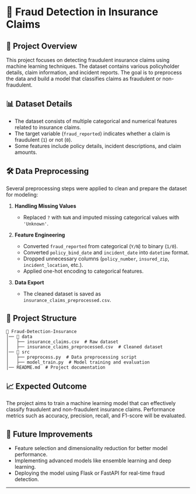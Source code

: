 # 🚀 Fraud Detection in Insurance Claims  

## 📌 Project Overview  
This project focuses on detecting fraudulent insurance claims using machine learning techniques. The dataset contains various policyholder details, claim information, and incident reports. The goal is to preprocess the data and build a model that classifies claims as fraudulent or non-fraudulent.  

## 📊 Dataset Details  
- The dataset consists of multiple categorical and numerical features related to insurance claims.  
- The target variable (`fraud_reported`) indicates whether a claim is fraudulent (`1`) or not (`0`).  
- Some features include policy details, incident descriptions, and claim amounts.  

## 🛠️ Data Preprocessing  
Several preprocessing steps were applied to clean and prepare the dataset for modeling:  

1. **Handling Missing Values**  
   - Replaced `?` with `NaN` and imputed missing categorical values with `'Unknown'`.  

2. **Feature Engineering**  
   - Converted `fraud_reported` from categorical (`Y/N`) to binary (`1/0`).  
   - Converted `policy_bind_date` and `incident_date` into `datetime` format.  
   - Dropped unnecessary columns (`policy_number`, `insured_zip`, `incident_location`, etc.).  
   - Applied one-hot encoding to categorical features.  

3. **Data Export**  
   - The cleaned dataset is saved as `insurance_claims_preprocessed.csv`.  

## 📂 Project Structure  
```
📁 Fraud-Detection-Insurance
│── 📂 data
│   ├── insurance_claims.csv  # Raw dataset
│   ├── insurance_claims_preprocessed.csv  # Cleaned dataset
│── 📂 src
│   ├── preprocess.py  # Data preprocessing script
│   ├── model_train.py  # Model training and evaluation
│── README.md  # Project documentation
```
## 📈 Expected Outcome  
The project aims to train a machine learning model that can effectively classify fraudulent and non-fraudulent insurance claims. Performance metrics such as accuracy, precision, recall, and F1-score will be evaluated.  

## 📌 Future Improvements  
- Feature selection and dimensionality reduction for better model performance.  
- Implementing advanced models like ensemble learning and deep learning.  
- Deploying the model using Flask or FastAPI for real-time fraud detection.  

---
